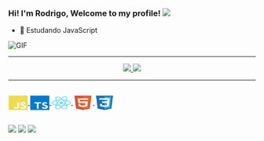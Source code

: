 
### Hi! I'm Rodrigo, Welcome to my profile! <img src="https://media.giphy.com/media/hvRJCLFzcasrR4ia7z/giphy.gif" width="25px">
- 🌱 Estudando JavaScript
<img align="" alt="GIF" src="https://cdn.discordapp.com/attachments/318554398068310016/1015365605156728833/f9135788c6aeeec438abb986f283936c.gif" width="500" height="300" />

<hr>

<div align="center">
  <a href="https://github.com/rodrigosena2">
  <img height="180em" src="https://github-readme-stats.vercel.app/api?username=rodrigosena2&show_icons=true&theme=dracula&include_all_commits=true&count_private=true"/>
  <img height="180em" src="https://github-readme-stats.vercel.app/api/top-langs/?username=rodrigosena2&layout=compact&langs_count=7&theme=dracula"/>
</div>

<hr>

<div style="display: inline_block"><br>
  <img align="center" alt="Ro-Js" height="30" width="40" src="https://raw.githubusercontent.com/devicons/devicon/master/icons/javascript/javascript-plain.svg">
  <img align="center" alt="Ro-Ts" height="30" width="40" src="https://raw.githubusercontent.com/devicons/devicon/master/icons/typescript/typescript-plain.svg">
  <img align="center" alt="Ro-React" height="30" width="40" src="https://raw.githubusercontent.com/devicons/devicon/master/icons/react/react-original.svg">
  <img align="center" alt="Ro-HTML" height="30" width="40" src="https://raw.githubusercontent.com/devicons/devicon/master/icons/html5/html5-original.svg">
  <img align="center" alt="Ro-CSS" height="30" width="40" src="https://raw.githubusercontent.com/devicons/devicon/master/icons/css3/css3-original.svg">
</div>

##

<div> 
  <a href="https://www.instagram.com/senaa_rodrigo/" target="_blank"><img src="https://img.shields.io/badge/-Instagram-%23E4405F?style=for-the-badge&logo=instagram&logoColor=white" target="_blank"></a>
  <a href = "mailto:contatorodrigosena1@gmail.com"><img src="https://img.shields.io/badge/-Gmail-%23333?style=for-the-badge&logo=gmail&logoColor=white" target="_blank"></a>
  <a href="https://www.linkedin.com/in/rodrigo-sena-2ba157236/" target="_blank"><img src="https://img.shields.io/badge/-LinkedIn-%230077B5?style=for-the-badge&logo=linkedin&logoColor=white" target="_blank"></a> 
